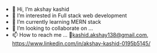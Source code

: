 - 👋 Hi, I’m akshay kashid
- 👀 I’m interested in Full stack web development
- 🌱 I’m currently learning MERN stack
- 💞️ I’m looking to collaborate on ...
- 📫 How to reach me ...
      📧kashid.akshay138@gmail.com, 
        https://www.linkedin.com/in/akshay-kashid-0195b5145/

<!---
akshaykashid138/akshaykashid138 is a ✨ special ✨ repository because its `README.md` (this file) appears on your GitHub profile.
You can click the Preview link to take a look at your changes.
--->
